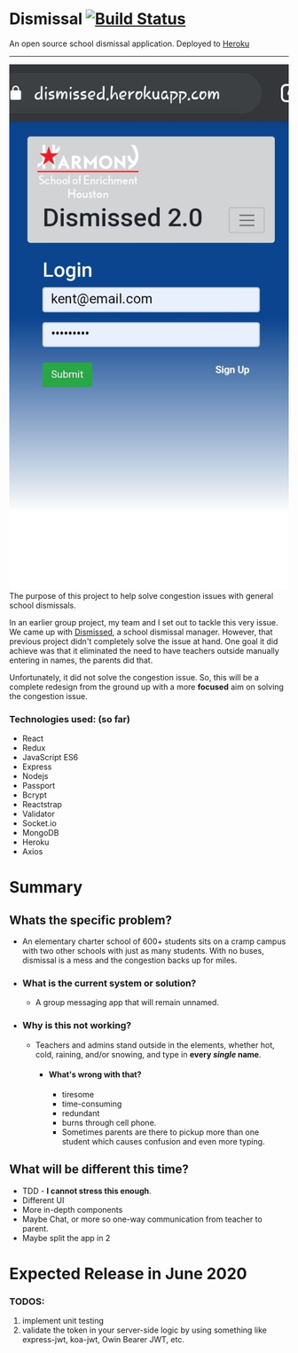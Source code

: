 # Dismissal [![Build Status](https://travis-ci.com/armonkahil/Dismissal.svg?branch=master)](https://travis-ci.com/armonkahil/Dismissal)
An open source school dismissal application.
Deployed to [Heroku](https://dismissed.herokuapp.com/)
___
![Landing Page](client/public/responsiveLanding.jpg)
The purpose of this project to help solve congestion issues with general school dismissals. 

In an earlier group project, my team and I set out to tackle this very issue. We came up with [Dismissed](https://github.com/margosij/Project-3), a school dismissal manager. However, that previous project didn't completely solve the issue at hand. One goal it did achieve was that it eliminated the need to have teachers outside manually entering in names, the parents did that.

Unfortunately, it did not solve the congestion issue. So, this will be a complete redesign from the ground up with a more **focused** aim on solving the congestion issue. 

### Technologies used: (so far)
- React
- Redux
- JavaScript ES6
- Express
- Nodejs
- Passport
- Bcrypt
- Reactstrap
- Validator
- Socket.io
- MongoDB
- Heroku
- Axios

# Summary

## Whats the specific problem? 
  - An elementary charter school of 600+ students sits on a cramp campus with two other schools with just as many students. With no buses, dismissal is a mess and the congestion backs up for miles.
  
- ### What is the current system or solution?
  - A group messaging app that will remain unnamed.
- ### Why is this not working?
  - Teachers and admins stand outside in the elements, whether hot, cold, raining, and/or snowing, and type in **every ***single*** name**. 
    - #### What's wrong with that?
      - tiresome
      - time-consuming
      - redundant
      - burns through cell phone.
      - Sometimes parents are there to pickup more than one student which causes confusion and even more typing.
  

## What will be different this time?
- TDD - **I cannot stress this enough**.
- Different UI
- More in-depth components
- Maybe Chat, or more so one-way communication from teacher to parent.
- Maybe split the app in 2
# Expected Release in June 2020


### TODOS:
1. implement unit testing
2. validate the token in your server-side logic by using something like express-jwt, koa-jwt, Owin Bearer JWT, etc.
